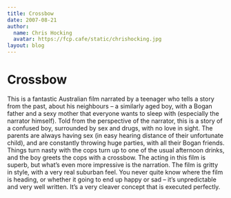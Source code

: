 ```yaml
---
title: Crossbow
date: 2007-08-21
author:
  name: Chris Hocking
  avatar: https://fcp.cafe/static/chrishocking.jpg
layout: blog
---
```

# Crossbow

This is a fantastic Australian film narrated by a teenager who tells a story from the past, about his neighbours – a similarly aged boy, with a Bogan father and a sexy mother that everyone wants to sleep with (especially the narrator himself). Told from the perspective of the narrator, this is a story of a confused boy, surrounded by sex and drugs, with no love in sight. The parents are always having sex (in easy hearing distance of their unfortunate child), and are constantly throwing huge parties, with all their Bogan friends. Things turn nasty with the cops turn up to one of the usual afternoon drinks, and the boy greets the cops with a crossbow. The acting in this film is superb, but what’s even more impressive is the narration. The film is gritty in style, with a very real suburban feel. You never quite know where the film is heading, or whether it going to end up happy or sad – it’s unpredictable and very well written. It’s a very cleaver concept that is executed perfectly.